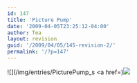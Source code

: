 ```yaml
---
id: 147
title: 'Picture Pump'
date: '2009-04-05T23:25:12-04:00'
author: Tea
layout: revision
guid: '/2009/04/05/145-revision-2/'
permalink: '/?p=147'
---
```


![](/img/entries/PicturePump_s
<a href=)![](/img/webstart_button.gif)